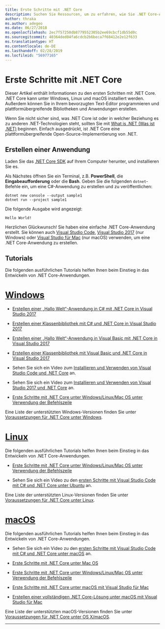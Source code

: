 ```yaml
---
title: Erste Schritte mit .NET Core
description: Suchen Sie Ressourcen, um zu erfahren, wie Sie .NET Core-Anwendungen auf Windows, Linux und Mac OS erstellen können.
author: thraka
ms.author: adegeo
ms.date: 06/27/2018
ms.openlocfilehash: 2ec7f57250db8779552305b2ee69cbcf1db55d0c
ms.sourcegitcommit: 40364ded04fa6cdcb2b6beca7f68412e2e12f633
ms.translationtype: HT
ms.contentlocale: de-DE
ms.lasthandoff: 02/28/2019
ms.locfileid: "56977165"
---
```

# <a name="get-started-with-net-core"></a>Erste Schritte mit .NET Core

Dieser Artikel enthält Informationen zu den ersten Schritten mit .NET Core. .NET Core kann unter Windows, Linux und macOS installiert werden. Außerdem können Sie in Ihrem bevorzugten Text-Editor programmieren und plattformübergreifende Bibliotheken und Anwendungen erstellen. 

Wenn Sie nicht sicher sind, was .NET Core ist oder in welcher Beziehung es zu anderen .NET-Technologien steht, sollten Sie mit [What is .NET (Was ist .NET)](https://www.microsoft.com/net/learn/dotnet/what-is-dotnet) beginnen. Einfach ausgedrückt, ist .NET Core eine plattformübergreifende Open-Source-Implementierung von .NET.

## <a name="create-an-application"></a>Erstellen einer Anwendung

Laden Sie das [.NET Core SDK](https://www.microsoft.com/net/download/) auf Ihrem Computer herunter, und installieren Sie es.

Als Nächstes öffnen Sie ein Terminal, z.B. **PowerShell**, die **Eingabeaufforderung** oder die **Bash**. Geben Sie die folgenden `dotnet`-Befehle ein, um eine C#-Anwendung zu erstellen und zu veröffentlichen:

```console
dotnet new console --output sample1
dotnet run --project sample1
```

Die folgende Ausgabe wird angezeigt:

```console
Hello World!
```

Herzlichen Glückwunsch! Sie haben eine einfache .NET Core-Anwendung erstellt. Sie können auch [Visual Studio Code](tutorials/with-visual-studio-code.md), [Visual Studio 2017](tutorials/with-visual-studio.md) (nur Windows) oder [Visual Studio für Mac](tutorials/using-on-mac-vs.md) (nur macOS) verwenden, um eine .NET Core-Anwendung zu erstellen.

## <a name="tutorials"></a>Tutorials

Die folgenden ausführlichen Tutorials helfen Ihnen beim Einstieg in das Entwickeln von .NET Core-Anwendungen.

# <a name="windowstabwindows"></a>[Windows](#tab/windows)

* [Erstellen einer „Hallo Welt“-Anwendung in C# mit .NET Core in Visual Studio 2017](./tutorials/with-visual-studio.md)

* [Erstellen einer Klassenbibliothek mit C# und .NET Core in Visual Studio 2017](./tutorials/library-with-visual-studio.md)

* [Erstellen einer „Hallo Welt“-Anwendung in Visual Basic mit .NET Core in Visual Studio 2017](./tutorials/vb-with-visual-studio.md)

* [Erstellen einer Klassenbibliothek mit Visual Basic und .NET Core in Visual Studio 2017](./tutorials/vb-library-with-visual-studio.md)  

* Sehen Sie sich ein Video zum [Installieren und Verwenden von Visual Studio Code und .NET Core](https://channel9.msdn.com/Blogs/dotnet/Get-started-with-VS-Code-using-CSharp-and-NET-Core/) an.

* Sehen Sie sich ein Video zum [Installieren und Verwenden von Visual Studio 2017 und .NET Core](https://channel9.msdn.com/Blogs/dotnet/Get-Started-NET-Core-Visual-Studio-2017/) an.

* [Erste Schritte mit .NET Core unter Windows/Linux/Mac OS unter Verwendung der Befehlszeile](tutorials/using-with-xplat-cli.md)

Eine Liste der unterstützten Windows-Versionen finden Sie unter [Voraussetzungen für .NET Core unter Windows](windows-prerequisites.md).

# <a name="linuxtablinux"></a>[Linux](#tab/linux)

Die folgenden ausführlichen Tutorials helfen Ihnen beim Einstieg in das Entwickeln von .NET Core-Anwendungen.

* [Erste Schritte mit .NET Core unter Windows/Linux/Mac OS unter Verwendung der Befehlszeile](tutorials/using-with-xplat-cli.md)

* Sehen Sie sich ein Video zu den [ersten Schritte mit Visual Studio Code mit C# und .NET Core unter Ubuntu](https://channel9.msdn.com/Blogs/dotnet/Get-started-with-VS-Code-Csharp-dotnet-Core-Ubuntu) an.

Eine Liste der unterstützten Linux-Versionen finden Sie unter [Voraussetzungen für .NET Core unter Linux](linux-prerequisites.md).

# <a name="macostabmacos"></a>[macOS](#tab/macos)

Die folgenden ausführlichen Tutorials helfen Ihnen beim Einstieg in das Entwickeln von .NET Core-Anwendungen.

* Sehen Sie sich ein Video zu den [ersten Schritte mit Visual Studio Code mit C# und .NET Core unter macOS](https://channel9.msdn.com/Blogs/dotnet/Get-started-VSCode-NET-Core-Mac) an.

* [Erste Schritte mit .NET Core unter Mac OS](tutorials/using-on-macos.md)

* [Erste Schritte mit .NET Core unter Windows/Linux/Mac OS unter Verwendung der Befehlszeile](tutorials/using-with-xplat-cli.md)

* [Erste Schritte mit .NET Core unter macOS mit Visual Studio für Mac](tutorials/using-on-mac-vs.md)

* [Erstellen einer vollständigen .NET Core-Lösung unter macOS mit Visual Studio für Mac](tutorials/using-on-mac-vs-full-solution.md)

Eine Liste der unterstützten macOS-Versionen finden Sie unter [Voraussetzungen für .NET Core unter OS X/macOS](macos-prerequisites.md).

---
